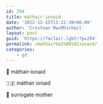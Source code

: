 ```yaml
---
id: 294
title: màthair‑ionaid
date: '2022-12-15T11:12:30+00:00'
author: 'Crìstean MacMhìcheil'
layout: post
guid: 'https://faclair.lgbt/?p=294'
permalink: /mathair%e2%80%91ionaid/
categories:
    - gd
---
```


&#x1f3f4;&#xe0067;&#xe0062;&#xe0073;&#xe0063;&#xe0074;&#xe007f; màthair‑ionaid

&#x1f1ee;&#x1f1ea; máthair ionaid

&#x1f3f4;&#xe0067;&#xe0062;&#xe0065;&#xe006e;&#xe0067;&#xe007f; surrogate mother